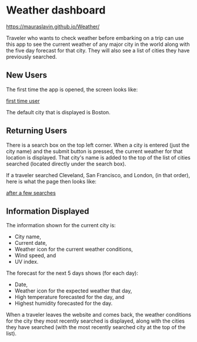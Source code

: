 # Weather dashboard
https://mauraslavin.github.io/Weather/

Traveler who wants to check weather before embarking on a trip can use this app to see the current weather of any major city in the world along with the five day forecast for that city.  They will also see a list of cities they have previously searched.


## New Users

The first time the app is opened, the screen looks like:

[first time user](Assets/BeginScreen.png)

The default city that is displayed is Boston.


## Returning Users

There is a search box on the top left corner.  When a city is entered (just the city name) and the submit button is pressed, the current weather for that location is displayed.  That city's name is added to the top of the list of cities searched (located directly under the search box).

If a traveler searched Cleveland, San Francisco, and London, (in that order), here is what the page then looks like:

[after a few searches](Assets/LaterScreen.png)


## Information Displayed

The information shown for the current city is:
- City name,
- Current date,
- Weather icon for the current weather conditions,
- Wind speed, and
- UV index.

The forecast for the next 5 days shows (for each day):
- Date,
- Weather icon for the expected weather that day,
- High temperature forecasted for the day, and
- Highest humidity forecasted for the day.

When a traveler leaves the website and comes back, the weather conditions for the city they most recently searched is displayed, along with the cities they have searched (with the most recently searched city at the top of the list).
